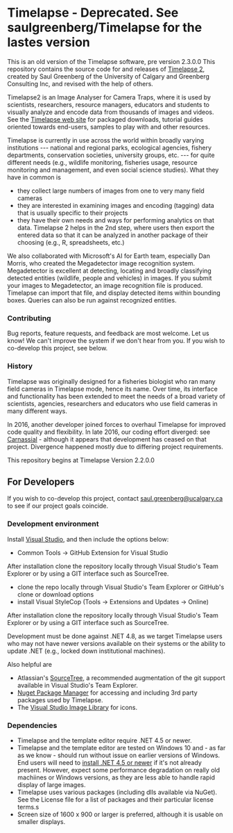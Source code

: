 # Timelapse - Deprecated. See saulgreenberg/Timelapse for the lastes version

This is an old version of the Timelapse software, pre version 2.3.0.0
This repository contains the source code for and releases of [Timelapse 2](http://saul.cpsc.ucalgary.ca/timelapse/pmwiki.php?n=Main.HomePage), created by Saul Greenberg of the University of Calgary and Greenberg Consulting Inc, and revised with the help of others.

Timelapse2 is an Image Analyser for Camera Traps, where it is used by scientists, researchers, resource managers, educators and students to visually analyze and encode data from thousands of images and videos. See the [Timelapse web site](http://saul.cpsc.ucalgary.ca/timelapse/pmwiki.php?) for packaged downloads, tutorial guides oriented towards end-users, samples to play with and other resources.

Timelapse is currently in use across the world within broadly varying institutions --- national and regional parks, ecological agencies, fishery departments, conservation societies, university groups, etc. --- for quite different needs (e.g., wildlife monitoring, fisheries usage, resource monitoring and management, and even social science studies). What they have in common is
* they collect large numbers of images from one to very many field cameras
* they are interested in examining images and encoding (tagging) data that is usually specific to their projects
* they have their own needs and ways for performing analytics on that data.
Timelapse 2 helps in the 2nd step, where users then export the entered data so that it can be analyzed in another package of their choosing (e.g., R, spreadsheets, etc.)

We also collaborated with Microsoft's AI for Earth team, especially Dan Morris, who created the Megadetector image recognition system. Megadetector is excellent at detecting, locating and broadly classifying detected entities (wildlife, people and vehicles) in images. If you submit your images to Megadetector, an image recognition file is produced.  Timelapse can import that file, and display detected items within bounding boxes. Queries can also be run against recognized entities.

### Contributing

Bug reports, feature requests, and feedback are most welcome. Let us know! We can't improve the system if we don't hear from you. If you wish to co-develop this project, see below. 

### History
Timelapse was originally designed for a fisheries biologist who ran many field cameras in Timelapse mode, hence its name. Over time, its interface and functionality has been extended to meet the needs of a broad variety of scientists, agencies, researchers and educators who use field cameras in many different ways. 

In 2016, another developer joined forces to overhaul Timelapse for improved code quality and flexibility. In late 2016, our coding effort diverged: see [Carnassial](https://github.com/CascadesCarnivoreProject/Carnassial) - although it appears that development has ceased on that project. Divergence happened mostly due to differing project requirements.  

This repository begins at Timelapse Version 2.2.0.0

## For Developers
If you wish to co-develop this project, contact saul.greenberg@ucalgary.ca to see if our project goals coincide.

### Development environment
Install [Visual Studio](https://www.visualstudio.com/vs/), and then include the options below:

* Common Tools -> GitHub Extension for Visual Studio

After installation clone the repository locally through Visual Studio's Team Explorer or by using a GIT interface such as SourceTree.

* clone the repo locally through Visual Studio's Team Explorer or GitHub's clone or download options
* install Visual StyleCop (Tools -> Extensions and Updates -> Online)

After installation clone the repository locally through Visual Studio's Team Explorer or by using a GIT interface such as SourceTree.

Development must be done against .NET 4.8, as we target Timelapse users who may not have newer versions available on their systems or the ability to update .NET (e.g., locked down institutional machines).

Also helpful are

* Atlassian's [SourceTree](https://www.atlassian.com/software/sourcetree), a recommended augmentation of the git support available in Visual Studio's Team Explorer.
*  [Nuget Package Manager](https://docs.nuget.org/ndocs/guides/install-nuget#nuget-package-manager-in-visual-studio) for accessing and including 3rd party packages used by Timelapse.
* The [Visual Studio Image Library](https://msdn.microsoft.com/en-us/library/ms246582.aspx) for icons.

### Dependencies
* Timelapse and the template editor require .NET 4.5 or newer.
* Timelapse and the template editor are tested on Windows 10 and - as far as we know - should run without issue on earlier versions of Windows. End users will need to [install .NET 4.5 or newer](https://dotnet.microsoft.com/en-us/download/dotnet-framework/net48) if it's not already present. However, expect some performance degradation on really old machiines or Windows versions, as they are less able to handle rapid display of large images.
* Timelapse uses various packages (including dlls available via NuGet). See the License file for a list of packages and their particular license terms.s
* Screen size of 1600 x 900 or larger is preferred, although it is usable on smaller displays.

